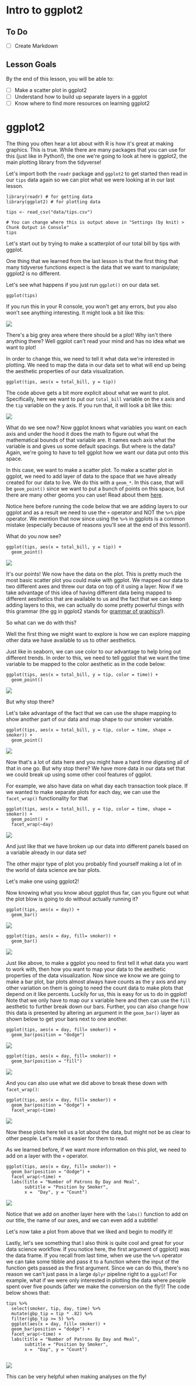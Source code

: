 # Intro to ggplot2

## To Do 

* [ ] Create Markdown

## Lesson Goals 

By the end of this lesson, you will be able to:

* [ ] Make a scatter plot in ggplot2  
* [ ] Understand how to build up separate layers in a ggplot
* [ ] Know where to find more resources on learning ggplot2

# ggplot2 

The thing you often hear a lot about with R is how it's great at making graphics. 
This is true.
While there are many packages that you can use for this (just like in Python!), the one we're going to look at here is ggplot2, the main plotting library from the tidyverse!

Let's import both the `readr` package and `ggplot2` to get started then read in our `tips` data again so we can plot what we were looking at in our last lesson. 

```{r}
library(readr) # for getting data
library(ggplot2) # for plotting data

tips <- read_csv("data/tips.csv")

# You can change where this is output above in "Settings (by knit) > Chunk Output in Console"
tips

```

Let's start out by trying to make a scatterplot of our total bill by tips with ggplot.

One thing that we learned from the last lesson is that the first thing that many tidyverse functions expect is the data that we want to manipulate; ggplot2 is no different. 

Let's see what happens if you just run `ggplot()` on our data set.

```{r}
ggplot(tips)
```

If you run this in your R console, you won't get any errors, but you also won't see anything interesting. 
It might look a bit like this:

![](img/ggp-1.png)

There's a big grey area where there should be a plot!
Why isn't there anything there?
Well ggplot can't read your mind and has no idea what we want to plot!

In order to change this, we need to tell it what data we're interested in plotting.
We need to map the data in our data set to what will end up being the aesthetic properties of our data visualization. 

```{r}
ggplot(tips, aes(x = total_bill, y = tip))
```

The code above gets a bit more explicit about what we want to plot.
Specifically, here we want to put our `total_bill` variable on the x axis and the `tip` variable on the y axis.
If you run that, it will look a bit like this:

![](img/ggp-2.png)

What do we see now?
Now ggplot knows what variables you want on each axis and under the hood it does the math to figure out what the mathematical bounds of that variable are.
It names each axis what the variable is and gives us some default spacings.
But where is the data?
Again, we're going to have to tell ggplot how we want our data put onto this space.

In this case, we want to make a scatter plot.
To make a scatter plot in ggplot, we need to add layer of data to the space that we have already created for our data to live. 
We do this with a `geom_*`.
In this case, that will be `geom_point()` since we want to put a bunch of points on this space, but there are many other geoms you can use! 
Read about them [here](https://ggplot2.tidyverse.org/reference/).

Notice here before running the code below that we are adding layers to our ggplot and as a result we need to use the `+` operator and NOT the `%>%` pipe operator.
We mention that now since using the `%>%` in ggplots is a common mistake (especially because of reasons you'll see at the end of this lesson!).

What do you now see?

```{r}
ggplot(tips, aes(x = total_bill, y = tip)) +
  geom_point()
```

![](img/ggp-3.png)

It's our points! 
We now have the data on the plot. 
This is pretty much the most basic scatter plot you could make with ggplot.
We mapped our data to two different axes and threw our data on top of it using a layer.
Now if we take advantage of this idea of having different data being mapped to different aesthetics that are available to us and the fact that we can keep adding layers to this, we can actually do some pretty powerful things with this grammar (the gg in ggplot2 stands for [grammar of graphics](https://www.springer.com/gp/book/9780387245447)!).

So what can we do with this?

Well the first thing we might want to explore is how we can explore mapping other data we have available to us to other aesthetics.

Just like in seaborn, we can use color to our advantage to help bring out different trends.
In order to this, we need to tell ggplot that we want the time variable to be mapped to the color aesthetic as in the code below:

```{r}
ggplot(tips, aes(x = total_bill, y = tip, color = time)) +
  geom_point()
```

![](img/ggp-4.png)

But why stop there?

Let's take advantage of the fact that we can use the shape mapping to show another part of our data and map shape to our smoker variable. 

```{r}
ggplot(tips, aes(x = total_bill, y = tip, color = time, shape = smoker)) +
  geom_point()
```

![](img/ggp-5.png)


Now that's a lot of data here and you might have a hard time digesting all of that in one go.
But why stop there? 
We have more data in our data set that we could break up using some other cool features of ggplot. 

For example, we also have data on what day each transaction took place.
If we wanted to make separate plots for each day, we can use the `facet_wrap()` functionality for that 

```{r}
ggplot(tips, aes(x = total_bill, y = tip, color = time, shape = smoker)) +
  geom_point() + 
  facet_wrap(~day)
```

![](img/ggp-6.png)


And just like that we have broken up our data into different panels based on a variable already in our data set!

The other major type of plot you probably find yourself making a lot of in the world of data science are bar plots. 

Let's make one using ggplot2! 

Now knowing what you know about ggplot thus far, can you figure out what the plot blow is going to do without actually running it?


```{r}
ggplot(tips, aes(x = day)) +
  geom_bar()
```

![](img/ggp-7.png)


```{r}
ggplot(tips, aes(x = day, fill= smoker)) +
  geom_bar()
```

![](img/ggp-8.png)

Just like above, to make a ggplot you need to first tell it what data you want to work with, then how you want to map your data to the aesthetic properties of the data visualization.
Now since we know we are going to make a bar plot, bar plots almost always have counts as the y axis and any other variation on them is going to need the count data to make plots that depend on it like percents. 
Luckily for us, this is easy for us to do in ggplot! 
Note that we only have to map our x variable here and then can use the `fill` aesthetic to further break down our bars. 
Further, you can also change how this data is presented by altering an argument in the `geom_bar()` layer as shown below to get your bars next to one another. 


```{r}
ggplot(tips, aes(x = day, fill= smoker)) +
  geom_bar(position = "dodge")
```

![](img/ggp-dodge.png)


```{r}
ggplot(tips, aes(x = day, fill= smoker)) +
  geom_bar(position = "fill")
```

![](img/ggp-fill.png)


And you can also use what we did above to break these down with `facet_wrap()`:

```{r}
ggplot(tips, aes(x = day, fill= smoker)) +
  geom_bar(position = "dodge") + 
  facet_wrap(~time)
```

![](img/ggp-9.png)

Now these plots here tell us a lot about the data, but might not be as clear to other people.
Let's make it easier for them to read.

As we learned before, if we want more information on this plot, we need to add on a layer with the `+` operator. 

```{r}
ggplot(tips, aes(x = day, fill= smoker)) +
  geom_bar(position = "dodge") + 
  facet_wrap(~time) +
  labs(title = "Number of Patrons By Day and Meal",
       subtitle = "Position by Smoker",
       x =  "Day", y = "Count")
```

![](img/ggp-10.png)

Notice that we add on another layer here with the `labs()` function to add on our title, the name of our axes, and we can even add a subtitle! 

Let's now take a plot from above that we liked and begin to modify it! 


Lastly, let's see something that I also think is quite cool and great for your data science workflow.
If you notice here, the first argument of ggplot() was the data frame.
If you recall from last time, when we use the `%>%` operator we can take some tibble and pass it to a function where the input of the function gets passed as the first argument.
Since we can do this, there's no reason we can't just pass in a large `dplyr` pipeline right to a `ggplot`!
For example, what if we were only interested in plotting the data where people spent over five pounds (after we make the conversion on the fly!)!
The code below shows that:

```{r}
tips %>%
  select(smoker, tip, day, time) %>%
  mutate(gbp_tip = tip * .82) %>%
  filter(gbp_tip >= 5) %>%
  ggplot(aes(x = day, fill= smoker)) +
  geom_bar(position = "dodge") + 
  facet_wrap(~time) +
  labs(title = "Number of Patrons By Day and Meal",
       subtitle = "Position by Smoker",
       x =  "Day", y = "Count")
  
```
![](img/ggp-11.png)

This can be very helpful when making analyses on the fly! 